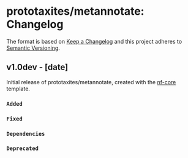 # prototaxites/metannotate: Changelog

The format is based on [Keep a Changelog](https://keepachangelog.com/en/1.0.0/)
and this project adheres to [Semantic Versioning](https://semver.org/spec/v2.0.0.html).

## v1.0dev - [date]

Initial release of prototaxites/metannotate, created with the [nf-core](https://nf-co.re/) template.

### `Added`

### `Fixed`

### `Dependencies`

### `Deprecated`
